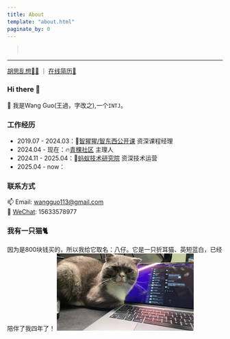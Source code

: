 ```yaml
---
title: About
template: "about.html" 
paginate_by: 0
---
```


<script src="https://cdn.jsdelivr.net/npm/typed.js@2.0.12"></script>
<script>
  document.addEventListener("DOMContentLoaded", function () {
    new Typed("#typed-text", {
      strings: [
        "一曲长歌入梦来，但愿长醉不愿醒。",
        "谁不向往",
        "竹杖芒鞋轻胜马，一蓑烟雨任平生的生活！！"
      ], // 每一段文字
      typeSpeed: 50, // 打字速度
      backSpeed: 30, // 删除速度
      loop: true, // 是否循环
      backDelay: 1000, // 删除前的停顿时间
      showCursor: false, // 隐藏光标
    });
  });
</script>
<style>
  .underline {
    font-size: 15px; /* 设置字体大小 */
    font-style: italic; /* 设置斜体 */
    height: 20px; /* 固定高度 */
  }
</style>

> <div id="typed-text" class="underline"></div> <!-- 添加 class -->

---
[胡思乱想🤔💡](/about/timeline) ｜ [在线简历📄](jianli/)

### Hi there 👋

🤔 我是Wang Guo(王過，字改之),一个`INTJ`。

### 工作经历

- 2019.07 - 2024.03：🦍[智猩猩/智东西公开课](https://aiorang.com/) 资深课程经理
- 2024.04 - 现在：🔥[青稞社区](http://qingkeai.online) 主理人
- 2024.11 - 2025.04：🐜[蚂蚁技术研究院](https://antresearch.com) 资深技术运营
- 2025.04 - now：

### 联系方式

📫 Email: [wangguo113@gmail.com](mailto:wangguo113@gmail.com)
<br>💬 [WeChat](./wechat.jpg): 15633578977

### 我有一只猫🐈

因为是800块钱买的，所以我给它取名：八仔。它是一只折耳猫、英短蓝白，已经陪伴了我四年了！
![](./bazai.jpg)



